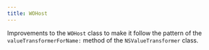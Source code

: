 ```yaml
---
title: WOHost
---
```


Improvements to the `WOHost` class to make it follow the pattern of the `valueTransformerForName:` method of the `NSValueTransformer` class.
